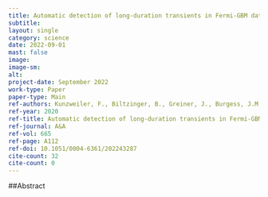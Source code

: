 ```yaml
---
title: Automatic detection of long-duration transients in Fermi-GBM data
subtitle:
layout: single
category: science
date: 2022-09-01
mast: false
image:
image-sm:
alt:
project-date: September 2022
work-type: Paper
paper-type: Main
ref-authors: Kunzweiler, F., Biltzinger, B., Greiner, J., Burgess, J.M.
ref-year: 2020
ref-title: Automatic detection of long-duration transients in Fermi-GBM data
ref-journal: A&A
ref-vol: 665
ref-page: A112
ref-doi: 10.1051/0004-6361/202243287
cite-count: 32
cite-count: 0
---
```



##Abstract
